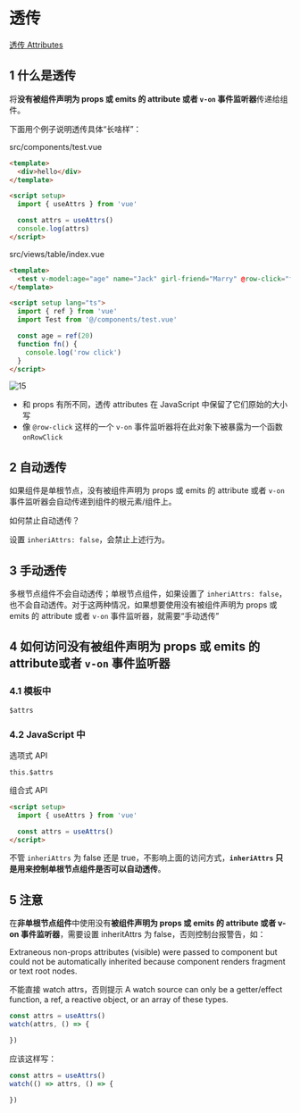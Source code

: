 # 透传

[透传 Attributes](https://cn.vuejs.org/guide/components/attrs.html)

## 1 什么是透传

将**没有被组件声明为 props 或 emits 的 attribute 或者 `v-on` 事件监听器**传递给组件。

下面用个例子说明透传具体“长啥样”：

src/components/test.vue

```html
<template>
  <div>hello</div>
</template>

<script setup>
  import { useAttrs } from 'vue'

  const attrs = useAttrs()
  console.log(attrs)
</script>
```

src/views/table/index.vue

```html
<template>
  <test v-model:age="age" name="Jack" girl-friend="Marry" @row-click="fn" />
</template>

<script setup lang="ts">
  import { ref } from 'vue'
  import Test from '@/components/test.vue'

  const age = ref(20)
  function fn() {
    console.log('row click')
  }
</script>
```

![15](http://image.newarea.site/20230828/15.png)

- 和 props 有所不同，透传 attributes 在 JavaScript 中保留了它们原始的大小写
- 像 `@row-click` 这样的一个 `v-on` 事件监听器将在此对象下被暴露为一个函数 `onRowClick`


## 2 自动透传

如果组件是单根节点，没有被组件声明为 props 或 emits 的 attribute 或者 `v-on` 事件监听器会自动传递到组件的根元素/组件上。

如何禁止自动透传？

设置 `inheriAttrs: false`，会禁止上述行为。

## 3 手动透传

多根节点组件不会自动透传；单根节点组件，如果设置了 `inheriAttrs: false`，也不会自动透传。对于这两种情况，如果想要使用没有被组件声明为 props 或 emits 的 attribute 或者 `v-on` 事件监听器，就需要“手动透传”

## 4 如何访问没有被组件声明为 props 或 emits 的 attribute或者 `v-on` 事件监听器

### 4.1 模板中

`$attrs`

### 4.2 JavaScript 中

选项式 API

`this.$attrs`

组合式 API

```html
<script setup>
  import { useAttrs } from 'vue'

  const attrs = useAttrs()
</script>
```

不管 `inheriAttrs` 为 false 还是 true，不影响上面的访问方式，**`inheriAttrs` 只是用来控制单根节点组件是否可以自动透传**。

## 5 注意

在**非单根节点组件**中使用没有**被组件声明为 props 或 emits 的 attribute 或者 v-on 事件监听器**，需要设置 inheritAttrs 为 false，否则控制台报警告，如：

Extraneous non-props attributes (visible) were passed to component but could not be automatically inherited because component renders fragment or text root nodes. 

不能直接 watch attrs，否则提示 A watch source can only be a getter/effect function, a ref, a reactive object, or an array of these types. 

```js
const attrs = useAttrs()
watch(attrs, () => {

})
```

应该这样写：

```js
const attrs = useAttrs()
watch(() => attrs, () => {

})
```
